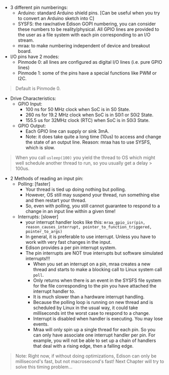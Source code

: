 - 3 different pin numberings:
	- Arduino: standard Arduino shield pins. [Can be useful when you try to convert an Arduino sketch into C]
	- SYSFS: the raw/native Edison GOPI numbering, you can consider these numbers to be reality/physical. All GPIO lines are provided to the user as a file system with each pin corresponding to an I/O stream.
	- mraa: to make numbering independent of device and breakout board.
- I/O pins have 2 modes:
	- Pinmode 0: all lines are configured as digital I/O lines (i.e. pure GPIO lines)
	- Pinmode 1: some of the pins have a special functions like PWM or I2C.
> Default is Pinmode 0.
- Drive Characteristics:
	- GPIO Input:
		- 100 ns for 50 MHz clock when SoC is in S0 State.
		- 260 ns for 19.2 MHz clock when SoC is in S0i1 or S0i2 State.
		- 155.5 us for 32MHz clock (RTC) when SoC is in S0i3 State.
	- GPIO Output:
		- Each GPIO line can supply or sink 3mA.
		- Note: it does take quite a long time (10us) to access and change the state of an output line. Reason: mraa has to use SYSFS, which is slow.
> When you call `usleep(100)` you yield the thread to OS which might well schedule another thread to run, so you usually get a delay > 100us.
- 2 Methods of reading an input pin:
	- Polling: [faster]
		- Your thread is tied up doing nothing but polling.
		- However, OS still may suspend your thread, run something else and then restart your thread.
		- So, even with polling, you still cannot guarantee to respond to a change in an input line within a given time!
	- Interrupts: [slower]
		- your interrupt handler looks like this: `mraa_gpio_isr(pin, reason_causes_interrupt, pointer_to_function_triggered, pointer_to_args)`
		- In general, it is preferable to use interrupt. Unless you have to work with very fast changes in the input.
		- Edison provides a per pin interrupt system.
		- The pin interrupts are NOT true interrupts but software simulated interrupts!!!
			- When you set an interrupt on a pin, mraa creates a new thread and starts to make a blocking call to Linux system call `poll`.
			- Only returns when there is an event in the SYSFS file system for the file corresponding to the pin you have attached the interrupt handler to.
			- It is much slower than a hardware interrupt handling.
			- Because the polling loop is running on new thread and is scheduled by Linux in the usual way, it could take milliseconds int the worst case to respond to a change.
			- Interrupt is disabled when handler is executing. You may lose events.
			- Mraa will only spin up a single thread for each pin. So you can only have associate one interrupt handler per pin. For example, you will not be able to set up a chain of handlers that deal with a rising edge, then a falling edge.
> Note: Right now, if without doing optimizations, Edison can only be millisecond's fast, but not macrosecond's fast!
> Next Chapter will try to solve this timing problem...
